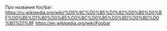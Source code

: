 Про названия foo/bar:
https://ru.wikipedia.org/wiki/%D0%9C%D0%B5%D1%82%D0%B0%D0%BF%D0%B5%D1%80%D0%B5%D0%BC%D0%B5%D0%BD%D0%BD%D0%B0%D1%8F
https://en.wikipedia.org/wiki/Foobar
